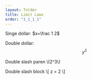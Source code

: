 ```yaml
---
layout: folder
title: Limit Laws
order: "1_1_1_1"
---
```

Singe dollar: $x=\frac 1 2$

Double dollar: $$y^2$$

Double slash paren \\(2^3\\)

Double slash block \\[ z = 2 \\]